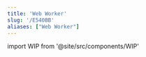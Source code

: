 ```yaml
---
title: 'Web Worker'
slug: '/E540BB'
aliases: ["Web Worker"]
---
```


import WIP from '@site/src/components/WIP'

<WIP />
